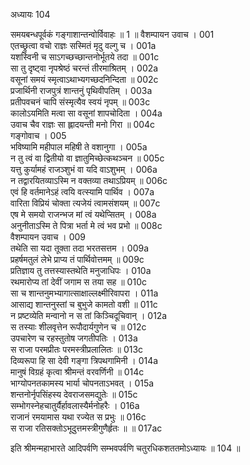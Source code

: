 अध्यायः 104

समयबन्धपूर्वकं गङ्गाशान्तन्वोर्विवाहः ॥ 1 ॥
वैशम्पायन उवाच ।	001  
एतच्छ्रुत्वा वचो राज्ञः सस्मितं मृदु वल्गु च ।	001a  
यशस्विनी च साऽगच्छच्छान्तनोर्भूतये तदा ॥	001c  
सा तु दृष्ट्वा नृपश्रेष्ठं चरन्तं तीरमाश्रितम् ।	002a  
वसूनां समयं स्मृत्वाऽथाभ्यगच्छदनिन्दिता ॥	002c  
प्रजार्थिनी राजपुत्रं शान्तनुं पृथिवीपतिम् ।	003a  
प्रतीपवचनं चापि संस्मृत्यैव स्वयं नृपम् ॥	003c  
कालोऽयमिति मत्वा सा वसूनां शापचोदिता ।	004a  
उवाच चैव राज्ञः सा ह्लादयन्ती मनो गिरा ॥	004c  
गङ्गोवाच ।	005  
भविष्यामि महीपाल महिषी ते वशानुगा ।	005a  
न तु त्वं वा द्वितीयो वा ज्ञातुमिच्छेत्कथञ्चन ॥	005c  
यत्तु कुर्यामहं राजञ्शुभं वा यदि वाऽशुभम् ।	006a  
न तद्वारयितव्याऽस्मि न वक्तव्या तथाऽप्रियम् ॥	006c  
एवं हि वर्तमानेऽहं त्वयि वत्स्यामि पार्थिव ।	007a  
वारिता विप्रियं चोक्ता त्यजेयं त्वामसंशयम् ॥	007c  
एष मे समयो राजन्भज मां त्वं यथेप्सितम् ।	008a  
अनुनीताऽस्मि ते पित्रा भर्ता मे त्वं भव प्रभो ॥	008c  
वैशम्पायन उवाच ।	009  
तथेति सा यदा तूक्ता तदा भरतसत्तम ।	009a  
प्रहर्षमतुलं लेभे प्राप्य तं पार्थिवोत्तमम् ॥	009c  
प्रतिज्ञाय तु तत्तस्यास्तथेति मनुजाधिपः ।	010a  
रथमारोप्य तां देवीं जगाम स तया सह ॥	010c  
सा च शान्तनुमभ्यागात्साक्षाल्लक्ष्मीरिवापरा ।	011a  
आसाद्य शान्तनुस्तां च बुभुजे कामतो वशी ॥	011c  
न प्रष्टव्येति मन्वानो न स तां किञ्चिदूचिवान् ।	012a  
स तस्याः शीलवृत्तेन रूपौदार्यगुणेन च ॥	012c  
उपचारेण च रहस्तुतोष जगतीपतिः ।	013a  
स राजा परमप्रीतः परमस्त्रीप्रलालितः ॥	013c  
दिव्यरूपा हि सा देवी गङ्गा त्रिपथगामिनी ।	014a  
मानुषं विग्रहं कृत्वा श्रीमन्तं वरवर्णिनी ॥	014c  
भाग्योपनतकामस्य भार्या चोपनताऽभवत् ।	015a  
शन्तनोर्नृपसिंहस्य देवराजसमद्युतेः ॥	015c  
सम्भोगस्नेहचातुर्यैर्हावलास्यैर्मनोहरैः ।	016a  
राजानं रमयामास यथा रज्येत स प्रभुः ॥	016c  
स राजा रतिसक्तोऽभूदुत्तमस्त्रीगुणैर्हृतः ॥ ॥	017ac  

इति श्रीमन्महाभारते आदिपर्वणि सम्भवपर्वणि चतुरधिकशततमोऽध्यायः ॥ 104 ॥
